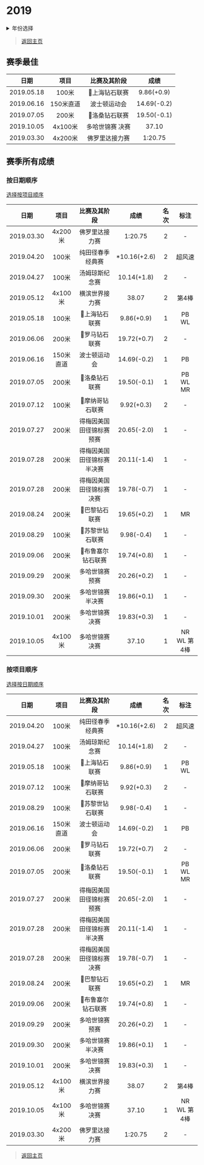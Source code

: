 # 2019

<details>
<summary>年份选择</summary>

- [2024](./2024.md)

- [2023](./2023.md)

- [2022](./2022.md)

- [2021](./2021.md)

- [2020](./2020.md)

- [2019](./2019.md)

- [2018](./2018.md)

- [2017](./2017.md)

- [2016](./2016.md)

- [2015](./2015.md)

- [2014](./2014.md)

- [2013](./2013.md)

- [2012](./2012.md)

</details>

> [返回主页](../Profile.md)

## 赛季最佳

|    日期    |   项目    |  比赛及其阶段   |    成绩     |
| :--------: | :-------: | :-------------: | :---------: |
| 2019.05.18 |   100米   |  💎上海钻石联赛  | 9.86(+0.9)  |
| 2019.06.16 | 150米直道 |  波士顿运动会   | 14.69(-0.2) |
| 2019.07.05 |   200米   |  💎洛桑钻石联赛  | 19.50(-0.1) |
| 2019.10.05 |  4x100米  | 多哈世锦赛 决赛 |    37.10    |
| 2019.03.30 |  4x200米  | 佛罗里达接力赛  |   1:20.75   |

## 赛季所有成绩

### 按日期顺序<a id='1'></a>

[选择按项目顺序](#2)

|    日期    |   项目    |        比赛及其阶段         |     成绩     | 名次 |    标注     |
| :--------: | :-------: | :-------------------------: | :----------: | :--: | :---------: |
| 2019.03.30 |  4x200米  |       佛罗里达接力赛        |   1:20.75    |  2   |      -      |
| 2019.04.20 |   100米   |      纯田径春季经典赛       | *10.16(+2.6) |  2   |   超风速    |
| 2019.04.27 |   100米   |       汤姆琼斯纪念赛        | 10.14(+1.8)  |  2   |      -      |
| 2019.05.12 |  4x100米  |       横滨世界接力赛        |    38.07     |  2   |    第4棒    |
| 2019.05.18 |   100米   |        💎上海钻石联赛        |  9.86(+0.9)  |  1   |    PB WL    |
| 2019.06.06 |   200米   |        💎罗马钻石联赛        | 19.72(+0.7)  |  2   |      -      |
| 2019.06.16 | 150米直道 |        波士顿运动会         | 14.69(-0.2)  |  1   |     PB      |
| 2019.07.05 |   200米   |        💎洛桑钻石联赛        | 19.50(-0.1)  |  1   |  PB WL MR   |
| 2019.07.12 |   100米   |       💎摩纳哥钻石联赛       |  9.92(+0.3)  |  2   |      -      |
| 2019.07.27 |   200米   |  得梅因美国田径锦标赛 预赛  | 20.65(-2.0)  |  1   |      -      |
| 2019.07.28 |   200米   | 得梅因美国田径锦标赛 半决赛 | 20.11(-1.4)  |  1   |      -      |
| 2019.07.28 |   200米   |  得梅因美国田径锦标赛 决赛  | 19.78(-0.7)  |  1   |      -      |
| 2019.08.24 |   200米   |        💎巴黎钻石联赛        | 19.65(+0.2)  |  1   |     MR      |
| 2019.08.29 |   100米   |       💎苏黎世钻石联赛       |  9.98(-0.4)  |  1   |      -      |
| 2019.09.06 |   200米   |      💎布鲁塞尔钻石联赛      | 19.74(+0.8)  |  1   |      -      |
| 2019.09.29 |   200米   |       多哈世锦赛 预赛       | 20.26(+0.2)  |  1   |      -      |
| 2019.09.30 |   200米   |      多哈世锦赛 半决赛      | 19.86(+0.1)  |  1   |      -      |
| 2019.10.01 |   200米   |       多哈世锦赛 决赛       | 19.83(+0.3)  |  1   |      -      |
| 2019.10.05 |  4x100米  |       多哈世锦赛 决赛       |    37.10     |  1   | NR WL 第4棒 |

### 按项目顺序<a id='2'></a>

[选择按日期顺序](#1)

|    日期    |   项目    |        比赛及其阶段         |     成绩     | 名次 |    标注     |
| :--------: | :-------: | :-------------------------: | :----------: | :--: | :---------: |
| 2019.04.20 |   100米   |      纯田径春季经典赛       | *10.16(+2.6) |  2   |   超风速    |
| 2019.04.27 |   100米   |       汤姆琼斯纪念赛        | 10.14(+1.8)  |  2   |      -      |
| 2019.05.18 |   100米   |        💎上海钻石联赛        |  9.86(+0.9)  |  1   |    PB WL    |
| 2019.07.12 |   100米   |       💎摩纳哥钻石联赛       |  9.92(+0.3)  |  2   |      -      |
| 2019.08.29 |   100米   |       💎苏黎世钻石联赛       |  9.98(-0.4)  |  1   |      -      |
| 2019.06.16 | 150米直道 |        波士顿运动会         | 14.69(-0.2)  |  1   |     PB      |
| 2019.06.06 |   200米   |        💎罗马钻石联赛        | 19.72(+0.7)  |  2   |      -      |
| 2019.07.05 |   200米   |        💎洛桑钻石联赛        | 19.50(-0.1)  |  1   |  PB WL MR   |
| 2019.07.27 |   200米   |  得梅因美国田径锦标赛 预赛  | 20.65(-2.0)  |  1   |      -      |
| 2019.07.28 |   200米   | 得梅因美国田径锦标赛 半决赛 | 20.11(-1.4)  |  1   |      -      |
| 2019.07.28 |   200米   |  得梅因美国田径锦标赛 决赛  | 19.78(-0.7)  |  1   |      -      |
| 2019.08.24 |   200米   |        💎巴黎钻石联赛        | 19.65(+0.2)  |  1   |     MR      |
| 2019.09.06 |   200米   |      💎布鲁塞尔钻石联赛      | 19.74(+0.8)  |  1   |      -      |
| 2019.09.29 |   200米   |       多哈世锦赛 预赛       | 20.26(+0.2)  |  1   |      -      |
| 2019.09.30 |   200米   |      多哈世锦赛 半决赛      | 19.86(+0.1)  |  1   |      -      |
| 2019.10.01 |   200米   |       多哈世锦赛 决赛       | 19.83(+0.3)  |  1   |      -      |
| 2019.05.12 |  4x100米  |       横滨世界接力赛        |    38.07     |  2   |    第4棒    |
| 2019.10.05 |  4x100米  |       多哈世锦赛 决赛       |    37.10     |  1   | NR WL 第4棒 |
| 2019.03.30 |  4x200米  |       佛罗里达接力赛        |   1:20.75    |  2   |      -      |

> [返回主页](../Profile.md)